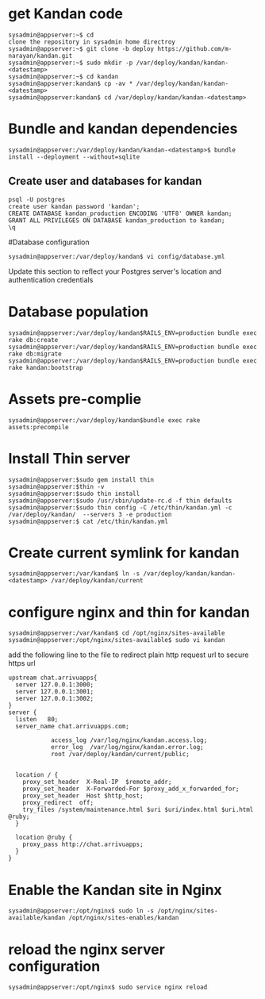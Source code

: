 # get Kandan code

```
sysadmin@appserver:~$ cd
clone the repository in sysadmin home directroy
sysadmin@appserver:~$ git clone -b deploy https://github.com/m-narayan/kandan.git
sysadmin@appserver:~$ sudo mkdir -p /var/deploy/kandan/kandan-<datestamp>
sysadmin@appserver:~$ cd kandan
sysadmin@appserver:kandan$ cp -av * /var/deploy/kandan/kandan-<datestamp>
sysadmin@appserver:kandan$ cd /var/deploy/kandan/kandan-<datestamp>
```

# Bundle and kandan dependencies

```
sysadmin@appserver:/var/deploy/kandan/kandan-<datestamp>$ bundle install --deployment --without=sqlite
```

## Create user and databases for kandan

```
psql -U postgres
create user kandan password 'kandan';
CREATE DATABASE kandan_production ENCODING 'UTF8' OWNER kandan;
GRANT ALL PRIVILEGES ON DATABASE kandan_production to kandan;
\q
```

#Database configuration

```
sysadmin@appserver:/var/deploy/kandan$ vi config/database.yml
```
Update this section to reflect your Postgres server's location and authentication credentials

# Database population

```
sysadmin@appserver:/var/deploy/kandan$RAILS_ENV=production bundle exec rake db:create 
sysadmin@appserver:/var/deploy/kandan$RAILS_ENV=production bundle exec rake db:migrate 
sysadmin@appserver:/var/deploy/kandan$RAILS_ENV=production bundle exec rake kandan:bootstrap
```

# Assets pre-complie

```
sysadmin@appserver:/var/deploy/kandan$bundle exec rake assets:precompile
```
# Install Thin server
```
sysadmin@appserver:$sudo gem install thin
sysadmin@appserver:$thin -v
sysadmin@appserver:$sudo thin install
sysadmin@appserver:$sudo /usr/sbin/update-rc.d -f thin defaults
sysadmin@appserver:$sudo thin config -C /etc/thin/kandan.yml -c /var/deploy/kandan/  --servers 3 -e production
sysadmin@appserver:$ cat /etc/thin/kandan.yml

```
# Create current symlink for kandan
```
sysadmin@appserver:/var/kandan$ ln -s /var/deploy/kandan/kandan-<datestamp> /var/deploy/kandan/current

```
# configure nginx and thin for kandan
```
sysadmin@appserver:/var/kandan$ cd /opt/nginx/sites-available
sysadmin@appserver:/opt/nginx/sites-available$ sudo vi kandan 
```

add the following line to the file to redirect plain http request url to secure https url

```
upstream chat.arrivuapps{
  server 127.0.0.1:3000;
  server 127.0.0.1:3001;
  server 127.0.0.1:3002;
}
server {
  listen   80;
  server_name chat.arrivuapps.com;

            access_log /var/log/nginx/kandan.access.log;
            error_log  /var/log/nginx/kandan.error.log;
            root /var/deploy/kandan/current/public;


  location / {
    proxy_set_header  X-Real-IP  $remote_addr;
    proxy_set_header  X-Forwarded-For $proxy_add_x_forwarded_for;
    proxy_set_header  Host $http_host;
    proxy_redirect  off;
    try_files /system/maintenance.html $uri $uri/index.html $uri.html @ruby;
  }

  location @ruby {
    proxy_pass http://chat.arrivuapps;
  }
}
```

# Enable the Kandan site in Nginx

```
sysadmin@appserver:/opt/nginx$ sudo ln -s /opt/nginx/sites-available/kandan /opt/nginx/sites-enables/kandan
```

# reload the nginx server configuration

```
sysadmin@appserver:/opt/nginx$ sudo service nginx reload 
```